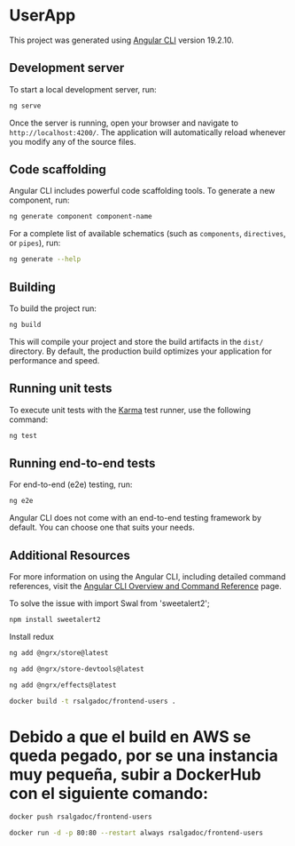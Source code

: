 # UserApp

This project was generated using [Angular CLI](https://github.com/angular/angular-cli) version 19.2.10.

## Development server

To start a local development server, run:

```bash
ng serve
```

Once the server is running, open your browser and navigate to `http://localhost:4200/`. The application will automatically reload whenever you modify any of the source files.

## Code scaffolding

Angular CLI includes powerful code scaffolding tools. To generate a new component, run:

```bash
ng generate component component-name
```

For a complete list of available schematics (such as `components`, `directives`, or `pipes`), run:

```bash
ng generate --help
```

## Building

To build the project run:

```bash
ng build
```

This will compile your project and store the build artifacts in the `dist/` directory. By default, the production build optimizes your application for performance and speed.

## Running unit tests

To execute unit tests with the [Karma](https://karma-runner.github.io) test runner, use the following command:

```bash
ng test
```

## Running end-to-end tests

For end-to-end (e2e) testing, run:

```bash
ng e2e
```

Angular CLI does not come with an end-to-end testing framework by default. You can choose one that suits your needs.

## Additional Resources

For more information on using the Angular CLI, including detailed command references, visit the [Angular CLI Overview and Command Reference](https://angular.dev/tools/cli) page.


To solve the issue with 
import Swal from 'sweetalert2';

```bash
npm install sweetalert2
```

Install redux

```bash
ng add @ngrx/store@latest
```

```bash
ng add @ngrx/store-devtools@latest
```

```bash
ng add @ngrx/effects@latest
```

```bash
docker build -t rsalgadoc/frontend-users .
```
# Debido a que el build en AWS se queda pegado, por se una instancia muy pequeña, subir a DockerHub con el siguiente comando:
```bash
docker push rsalgadoc/frontend-users
```

```bash
docker run -d -p 80:80 --restart always rsalgadoc/frontend-users
```